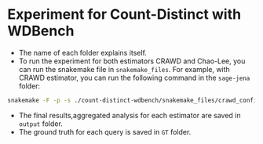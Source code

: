 # Experiment for Count-Distinct with WDBench

- The name of each folder explains itself.
- To run the experiment for both estimators CRAWD and Chao-Lee, you can run the snakemake file in `snakemake_files`.
  For example, with CRAWD estimator, you can run the following command in the `sage-jena` folder:
```bash
snakemake -F -p -s ./count-distinct-wdbench/snakemake_files/crawd_config.smk -c1
```

- The final results,aggregated analysis for each estimator are saved in `output` folder.
- The ground truth for each query is saved in `GT` folder.